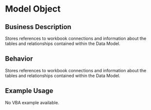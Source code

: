 # Model Object

## Business Description
Stores references to workbook connections and information about the tables and relationships contained within the Data Model.

## Behavior
Stores references to workbook connections and information about the tables and relationships contained within the Data Model.

## Example Usage
No VBA example available.
